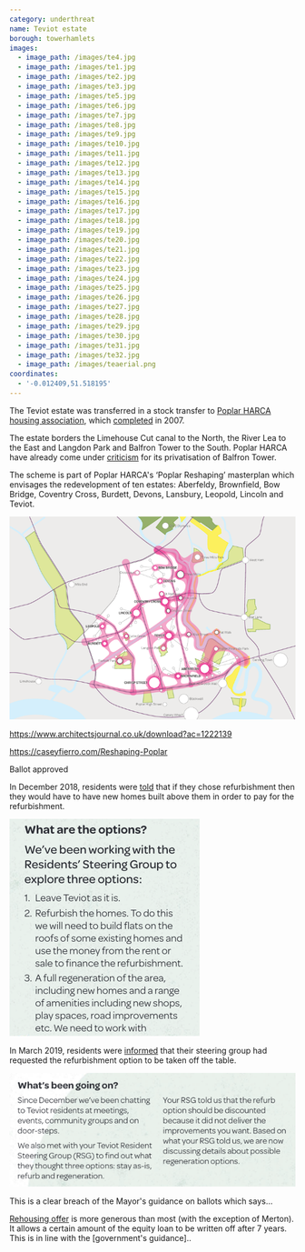 ```yaml
---
category: underthreat
name: Teviot estate 
borough: towerhamlets 
images:
  - image_path: /images/te4.jpg
  - image_path: /images/te1.jpg
  - image_path: /images/te2.jpg
  - image_path: /images/te3.jpg
  - image_path: /images/te5.jpg
  - image_path: /images/te6.jpg
  - image_path: /images/te7.jpg
  - image_path: /images/te8.jpg
  - image_path: /images/te9.jpg
  - image_path: /images/te10.jpg
  - image_path: /images/te11.jpg
  - image_path: /images/te12.jpg
  - image_path: /images/te13.jpg
  - image_path: /images/te14.jpg
  - image_path: /images/te15.jpg
  - image_path: /images/te16.jpg
  - image_path: /images/te17.jpg
  - image_path: /images/te18.jpg
  - image_path: /images/te19.jpg
  - image_path: /images/te20.jpg
  - image_path: /images/te21.jpg
  - image_path: /images/te22.jpg
  - image_path: /images/te23.jpg
  - image_path: /images/te24.jpg
  - image_path: /images/te25.jpg
  - image_path: /images/te26.jpg
  - image_path: /images/te27.jpg
  - image_path: /images/te28.jpg
  - image_path: /images/te29.jpg
  - image_path: /images/te30.jpg
  - image_path: /images/te31.jpg
  - image_path: /images/te32.jpg
  - image_path: /images/teaerial.png
coordinates:
  - '-0.012409,51.518195'
---
```

The Teviot estate was transferred in a stock transfer to [Poplar HARCA housing association](https://www.poplarharca.co.uk/), which [completed](http://democracy.towerhamlets.gov.uk/mgAi.aspx?ID=10064) in 2007.

The estate borders the Limehouse Cut canal to the North, the River Lea to the East and Langdon Park and Balfron Tower to the South. Poplar HARCA have already come under [criticism](https://www.theguardian.com/cities/2019/sep/19/balfron-20-how-goldfingers-utopian-tower-became-luxury-flats) for its privatisation of Balfron Tower.

The scheme is part of Poplar HARCA's ‘Poplar Reshaping’ masterplan which envisages the redevelopment of ten estates: Aberfeldy, Brownfield, Bow Bridge, Coventry Cross, Burdett, Devons, Lansbury, Leopold, Lincoln and Teviot.

![](/images/reshapingpoplar.png)

https://www.architectsjournal.co.uk/download?ac=1222139

https://caseyfierro.com/Reshaping-Poplar

Ballot approved

In December 2018, residents were [told](/images/teviotDec2018.pdf) that if they chose refurbishment then they would have to have new homes built above them in order to pay for the refurbishment.

<img src="/images/teviotrooftops.png" class="img-fluid rounded img-thumbnail">

In March 2019, residents were [informed](/images/teviotMarch2019.pdf) that their steering group had requested the refurbishment option to be taken off the table.

<img src="/images/refurbgone.png" class="img-fluid rounded img-thumbnail">

This is a clear breach of the Mayor's guidance on ballots which says...

[Rehousing offer](/images/teviotoffer.pdf) is more generous than most (with the exception of Merton). It allows a certain amount of the equity loan to be written off after 7 years. This is in line with the [government's guidance]..
